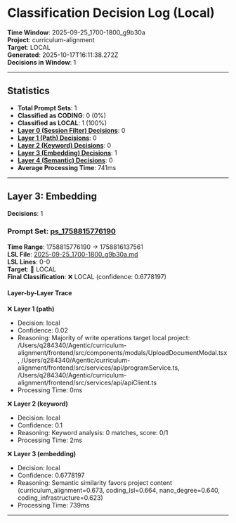 # Classification Decision Log (Local)

**Time Window**: 2025-09-25_1700-1800_g9b30a<br>
**Project**: curriculum-alignment<br>
**Target**: LOCAL<br>
**Generated**: 2025-10-17T16:11:38.272Z<br>
**Decisions in Window**: 1

---

## Statistics

- **Total Prompt Sets**: 1
- **Classified as CODING**: 0 (0%)
- **Classified as LOCAL**: 1 (100%)
- **[Layer 0 (Session Filter) Decisions](#layer-0-session-filter)**: 0
- **[Layer 1 (Path) Decisions](#layer-1-path)**: 0
- **[Layer 2 (Keyword) Decisions](#layer-2-keyword)**: 0
- **[Layer 3 (Embedding) Decisions](#layer-3-embedding)**: 1
- **[Layer 4 (Semantic) Decisions](#layer-4-semantic)**: 0
- **Average Processing Time**: 741ms

---

## Layer 3: Embedding

**Decisions**: 1

### Prompt Set: [ps_1758815776190](../../history/2025-09-25_1700-1800_g9b30a.md#ps_1758815776190)

**Time Range**: 1758815776190 → 1758816137561<br>
**LSL File**: [2025-09-25_1700-1800_g9b30a.md](../../history/2025-09-25_1700-1800_g9b30a.md#ps_1758815776190)<br>
**LSL Lines**: 0-0<br>
**Target**: 📍 LOCAL<br>
**Final Classification**: ❌ LOCAL (confidence: 0.6778197)

#### Layer-by-Layer Trace

❌ **Layer 1 (path)**
- Decision: local
- Confidence: 0.02
- Reasoning: Majority of write operations target local project: /Users/q284340/Agentic/curriculum-alignment/frontend/src/components/modals/UploadDocumentModal.tsx, /Users/q284340/Agentic/curriculum-alignment/frontend/src/services/api/programService.ts, /Users/q284340/Agentic/curriculum-alignment/frontend/src/services/api/apiClient.ts
- Processing Time: 0ms

❌ **Layer 2 (keyword)**
- Decision: local
- Confidence: 0.1
- Reasoning: Keyword analysis: 0 matches, score: 0/1
- Processing Time: 2ms

❌ **Layer 3 (embedding)**
- Decision: local
- Confidence: 0.6778197
- Reasoning: Semantic similarity favors project content (curriculum_alignment=0.673, coding_lsl=0.664, nano_degree=0.640, coding_infrastructure=0.623)
- Processing Time: 739ms

---

